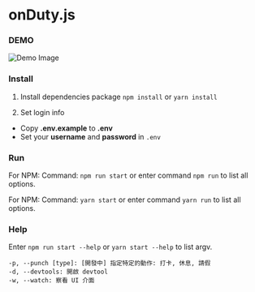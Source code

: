 # onDuty.js

### DEMO
![Demo Image](demo.png)

### Install
1. Install dependencies package
`npm install` or `yarn install`

2. Set login info
  - Copy **.env.example** to **.env**
  - Set your **username** and **password** in `.env`


### Run
For NPM:
Command: `npm run start` or enter command `npm run` to list all options.

For NPM:
Command: `yarn start` or enter command `yarn run` to list all options.

### Help
Enter `npm run start --help` or `yarn start --help` to list argv.

```
-p, --punch [type]: [開發中] 指定特定的動作: 打卡, 休息, 請假
-d, --devtools: 開啟 devtool
-w, --watch: 察看 UI 介面
```

